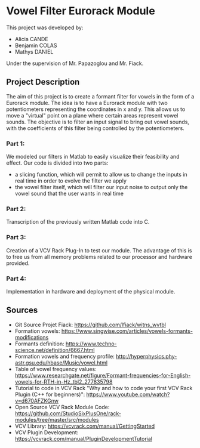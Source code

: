 # Vowel Filter Eurorack Module 

This project was developed by:

- Alicia CANDE
- Benjamin COLAS
- Mathys DANIEL

Under the supervision of Mr. Papazoglou and Mr. Fiack.

## Project Description

The aim of this project is to create a formant filter for vowels in the form of a Eurorack module. The idea is to have a Eurorack module with two potentiometers representing the coordinates in x and y. This allows us to move a "virtual" point on a plane where certain areas represent vowel sounds. The objective is to filter an input signal to bring out vowel sounds, with the coefficients of this filter being controlled by the potentiometers.

### Part 1:

We modeled our filters in Matlab to easily visualize their feasibility and effect.
Our code is divided into two parts:
- a slicing function, which will permit to allow us to change the inputs in real time in order to evolve the filter we apply
- the vowel filter itself, which will filter our input noise to output only the vowel sound that the user wants in real time


### Part 2:

Transcription of the previously written Matlab code into C.

### Part 3:

Creation of a VCV Rack Plug-In to test our module. The advantage of this is to free us from all memory problems related to our processor and hardware provided.

### Part 4:

Implementation in hardware and deployment of the physical module.

## Sources

- Git Source Projet Fiack: https://github.com/lfiack/witns_wvtbl
- Formation vowels: https://www.singwise.com/articles/vowels-formants-modifications
- Formants definition: https://www.techno-science.net/definition/6667.html
- Formation vowels and frequency profile: http://hyperphysics.phy-astr.gsu.edu/hbase/Music/vowel.html
- Table of vowel frequency values: https://www.researchgate.net/figure/Formant-frequencies-for-English-vowels-for-RTH-in-Hz_tbl2_277835798
- Tutorial to code in VCV Rack "Why and how to code your first VCV Rack Plugin (C++ for beginners)": https://www.youtube.com/watch?v=d670AFZKGnw
- Open Source VCV Rack Module Code: https://github.com/StudioSixPlusOne/rack-modules/tree/master/src/modules
- VCV Library: https://vcvrack.com/manual/GettingStarted
- VCV Plugin Development: https://vcvrack.com/manual/PluginDevelopmentTutorial
